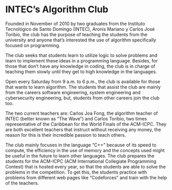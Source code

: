 # INTEC’s Algorithm Club

Founded in November of 2010 by two graduates from the Instituto Tecnológico de Santo Domingo (INTEC), Aronis Mariano y Carlos José Toribio, the club has the purpose of teaching the students from the university and anyone that’s interested the use of algorithm specifically focused on programming.

The club seeks that students learn to utilize logic to solve problems and learn to implement these ideas in a programming language. Besides, for those that don’t have any knowledge in coding, the club is in charge of teaching them slowly until they get to high knowledge in the languages. 

Open every Saturday from 9 a.m. to 6 p.m., the club is available for those that wants to learn algorithm. The students that assist the club are mainly from the careers software engineering, system engineering and cybersecurity engineering, but, students from other careers join the club too.

The two current teachers are: Carlos Joa Fong, the algorithm teacher of INTEC (better known as “The Wave”) and Carlos Toribio, two times representative of the Caribbean for the World Finals of the ACM-ICPC. They are both excellent teachers that instruct without receiving any money, the reason for this is their incredible passion to teach others.

The club mainly focuses in the language “C++” because of its speed to compute, the efficiency in the use of memory and the concepts used might be useful in the future to learn other languages. The club prepares the students for the ACM-ICPC (ACM International Collegiate Programming Contest) that is hosted every year, so that the students are able to solve the problems in the competition. To get this, the students practice with problems from different web pages like “Codeforces” and train with the help of the teachers.

